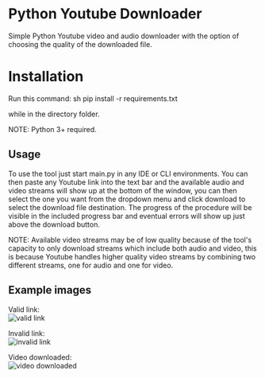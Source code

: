 # Python Youtube Downloader

Simple Python Youtube video and audio downloader with the option of choosing the quality of the downloaded file.

# Installation

Run this command:
sh
pip install -r requirements.txt

while in the directory folder.

NOTE: Python 3+ required.

## Usage

To use the tool just start main.py in any IDE or CLI environments.
You can then paste any Youtube link into the text bar and the available audio and video streams will show up at the bottom of the window, you can then select the one you want from the dropdown menu and click download to select the download file destination.
The progress of the procedure will be visible in the included progress bar and eventual errors will show up just above the download button.

NOTE: Available video streams may be of low quality because of the tool's capacity to only download streams which include both audio and video, this is because Youtube handles higher quality video streams by combining two different streams, one for audio and one for video.

## Example images  

Valid link:  
![valid link](https://github.com/user-attachments/assets/8f332ccc-94e5-4c86-bcc7-46c5a527ed7a)

Invalid link:  
![invalid link](https://github.com/user-attachments/assets/0add8bf8-1ec8-4bf5-bb54-551ba204d625)

Video downloaded:  
![video downloaded](https://github.com/user-attachments/assets/ac61f3fa-8819-44ef-8956-6c8d8641e609)
